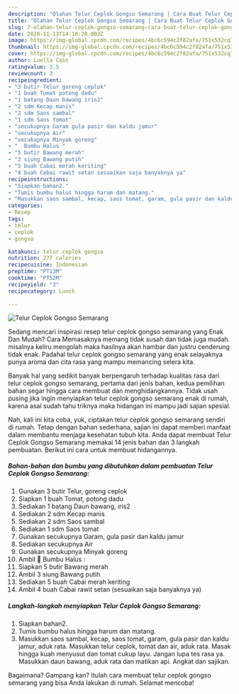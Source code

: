 ```yaml
---
description: "Olahan Telur Ceplok Gongso Semarang | Cara Buat Telur Ceplok Gongso Semarang Yang Lezat"
title: "Olahan Telur Ceplok Gongso Semarang | Cara Buat Telur Ceplok Gongso Semarang Yang Lezat"
slug: 7-olahan-telur-ceplok-gongso-semarang-cara-buat-telur-ceplok-gongso-semarang-yang-lezat
date: 2020-11-13T14:10:28.003Z
image: https://img-global.cpcdn.com/recipes/4bc6c594c2f82afa/751x532cq70/telur-ceplok-gongso-semarang-foto-resep-utama.jpg
thumbnail: https://img-global.cpcdn.com/recipes/4bc6c594c2f82afa/751x532cq70/telur-ceplok-gongso-semarang-foto-resep-utama.jpg
cover: https://img-global.cpcdn.com/recipes/4bc6c594c2f82afa/751x532cq70/telur-ceplok-gongso-semarang-foto-resep-utama.jpg
author: Luella Cain
ratingvalue: 3.5
reviewcount: 3
recipeingredient:
- "3 butir Telur goreng ceplok"
- "1 buah Tomat potong dadu"
- "1 batang Daun bawang iris2"
- "2 sdm Kecap manis"
- "2 sdm Saos sambal"
- "1 sdm Saos tomat"
- "secukupnya Garam gula pasir dan kaldu jamur"
- "secukupnya Air"
- "secukupnya Minyak goreng"
- "  Bumbu Halus "
- "5 butir Bawang merah"
- "3 siung Bawang putih"
- "5 buah Cabai merah keriting"
- "4 buah Cabai rawit setan sesuaikan saja banyaknya ya"
recipeinstructions:
- "Siapkan bahan2."
- "Tumis bumbu halus hingga harum dan matang."
- "Masukkan saos sambal, kecap, saos tomat, garam, gula pasir dan kaldu jamur, aduk rata. Masukkan telur ceplok, tomat dan air, aduk rata. Masak hingga kuah menyusut dan tomat cukup layu. Jangan lupa tes rasa ya. Masukkan daun bawang, aduk rata dan matikan api. Angkat dan sajikan."
categories:
- Resep
tags:
- telur
- ceplok
- gongso

katakunci: telur ceplok gongso 
nutrition: 277 calories
recipecuisine: Indonesian
preptime: "PT13M"
cooktime: "PT52M"
recipeyield: "3"
recipecategory: Lunch

---
```



![Telur Ceplok Gongso Semarang](https://img-global.cpcdn.com/recipes/4bc6c594c2f82afa/751x532cq70/telur-ceplok-gongso-semarang-foto-resep-utama.jpg)

Sedang mencari inspirasi resep telur ceplok gongso semarang yang Enak Dan Mudah? Cara Memasaknya memang tidak susah dan tidak juga mudah. misalnya keliru mengolah maka hasilnya akan hambar dan justru cenderung tidak enak. Padahal telur ceplok gongso semarang yang enak selayaknya punya aroma dan cita rasa yang mampu memancing selera kita.



Banyak hal yang sedikit banyak berpengaruh terhadap kualitas rasa dari telur ceplok gongso semarang, pertama dari jenis bahan, kedua pemilihan bahan segar hingga cara membuat dan menghidangkannya. Tidak usah pusing jika ingin menyiapkan telur ceplok gongso semarang enak di rumah, karena asal sudah tahu triknya maka hidangan ini mampu jadi sajian spesial.


Nah, kali ini kita coba, yuk, ciptakan telur ceplok gongso semarang sendiri di rumah. Tetap dengan bahan sederhana, sajian ini dapat memberi manfaat dalam membantu menjaga kesehatan tubuh kita. Anda dapat membuat Telur Ceplok Gongso Semarang memakai 14 jenis bahan dan 3 langkah pembuatan. Berikut ini cara untuk membuat hidangannya.

<!--inarticleads1-->

##### Bahan-bahan dan bumbu yang dibutuhkan dalam pembuatan Telur Ceplok Gongso Semarang:

1. Gunakan 3 butir Telur, goreng ceplok
1. Siapkan 1 buah Tomat, potong dadu
1. Sediakan 1 batang Daun bawang, iris2
1. Sediakan 2 sdm Kecap manis
1. Sediakan 2 sdm Saos sambal
1. Sediakan 1 sdm Saos tomat
1. Gunakan secukupnya Garam, gula pasir dan kaldu jamur
1. Sediakan secukupnya Air
1. Gunakan secukupnya Minyak goreng
1. Ambil  🍅 Bumbu Halus :
1. Siapkan 5 butir Bawang merah
1. Ambil 3 siung Bawang putih
1. Sediakan 5 buah Cabai merah keriting
1. Ambil 4 buah Cabai rawit setan (sesuaikan saja banyaknya ya)




<!--inarticleads2-->

##### Langkah-langkah menyiapkan Telur Ceplok Gongso Semarang:

1. Siapkan bahan2.
1. Tumis bumbu halus hingga harum dan matang.
1. Masukkan saos sambal, kecap, saos tomat, garam, gula pasir dan kaldu jamur, aduk rata. Masukkan telur ceplok, tomat dan air, aduk rata. Masak hingga kuah menyusut dan tomat cukup layu. Jangan lupa tes rasa ya. Masukkan daun bawang, aduk rata dan matikan api. Angkat dan sajikan.




Bagaimana? Gampang kan? Itulah cara membuat telur ceplok gongso semarang yang bisa Anda lakukan di rumah. Selamat mencoba!
